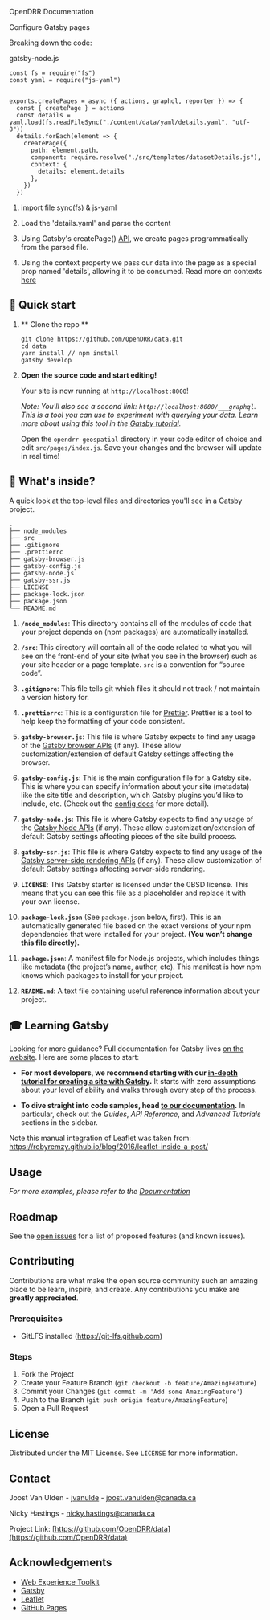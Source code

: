 OpenDRR Documentation

Configure Gatsby pages

Breaking down the code:


gatsby-node.js

```
const fs = require("fs")
const yaml = require("js-yaml")


exports.createPages = async ({ actions, graphql, reporter }) => {
  const { createPage } = actions
  const details = yaml.load(fs.readFileSync("./content/data/yaml/details.yaml", "utf-8"))
  details.forEach(element => {
    createPage({
      path: element.path,
      component: require.resolve("./src/templates/datasetDetails.js"),
      context: {
        details: element.details
      },
    })
  })

```


1. import file sync(fs) & js-yaml
2. Load the 'details.yaml' and parse the content
3. Using Gatsby's createPage() [API]('https://www.gatsbyjs.com/docs/reference/config-files/actions/#createPage'),
 we create pages programmatically from the parsed file.


4. Using the context property we pass our data into the page as a special prop named 'details', allowing it to be consumed. Read more on contexts [here]('https://www.gatsbyjs.com/docs/creating-and-modifying-pages/') 









## 🚀 Quick start
1. ** Clone the repo **
    ```shell
    git clone https://github.com/OpenDRR/data.git
    cd data
    yarn install // npm install
    gatsby develop
    ```

2.  **Open the source code and start editing!**

    Your site is now running at `http://localhost:8000`!

    _Note: You'll also see a second link: _`http://localhost:8000/___graphql`_. This is a tool you can use to experiment with querying your data. Learn more about using this tool in the [Gatsby tutorial](https://www.gatsbyjs.com/tutorial/part-five/#introducing-graphiql)._

    Open the `opendrr-geospatial` directory in your code editor of choice and edit `src/pages/index.js`. Save your changes and the browser will update in real time!

## 🧐 What's inside?

A quick look at the top-level files and directories you'll see in a Gatsby project.

    .
    ├── node_modules
    ├── src
    ├── .gitignore
    ├── .prettierrc
    ├── gatsby-browser.js
    ├── gatsby-config.js
    ├── gatsby-node.js
    ├── gatsby-ssr.js
    ├── LICENSE
    ├── package-lock.json
    ├── package.json
    └── README.md

1.  **`/node_modules`**: This directory contains all of the modules of code that your project depends on (npm packages) are automatically installed.

2.  **`/src`**: This directory will contain all of the code related to what you will see on the front-end of your site (what you see in the browser) such as your site header or a page template. `src` is a convention for “source code”.

3.  **`.gitignore`**: This file tells git which files it should not track / not maintain a version history for.

4.  **`.prettierrc`**: This is a configuration file for [Prettier](https://prettier.io/). Prettier is a tool to help keep the formatting of your code consistent.

5.  **`gatsby-browser.js`**: This file is where Gatsby expects to find any usage of the [Gatsby browser APIs](https://www.gatsbyjs.com/docs/browser-apis/) (if any). These allow customization/extension of default Gatsby settings affecting the browser.

6.  **`gatsby-config.js`**: This is the main configuration file for a Gatsby site. This is where you can specify information about your site (metadata) like the site title and description, which Gatsby plugins you’d like to include, etc. (Check out the [config docs](https://www.gatsbyjs.com/docs/gatsby-config/) for more detail).

7.  **`gatsby-node.js`**: This file is where Gatsby expects to find any usage of the [Gatsby Node APIs](https://www.gatsbyjs.com/docs/node-apis/) (if any). These allow customization/extension of default Gatsby settings affecting pieces of the site build process.

8.  **`gatsby-ssr.js`**: This file is where Gatsby expects to find any usage of the [Gatsby server-side rendering APIs](https://www.gatsbyjs.com/docs/ssr-apis/) (if any). These allow customization of default Gatsby settings affecting server-side rendering.

9.  **`LICENSE`**: This Gatsby starter is licensed under the 0BSD license. This means that you can see this file as a placeholder and replace it with your own license.

10. **`package-lock.json`** (See `package.json` below, first). This is an automatically generated file based on the exact versions of your npm dependencies that were installed for your project. **(You won’t change this file directly).**

11. **`package.json`**: A manifest file for Node.js projects, which includes things like metadata (the project’s name, author, etc). This manifest is how npm knows which packages to install for your project.

12. **`README.md`**: A text file containing useful reference information about your project.

## 🎓 Learning Gatsby

Looking for more guidance? Full documentation for Gatsby lives [on the website](https://www.gatsbyjs.com/). Here are some places to start:

- **For most developers, we recommend starting with our [in-depth tutorial for creating a site with Gatsby](https://www.gatsbyjs.com/tutorial/).** It starts with zero assumptions about your level of ability and walks through every step of the process.

- **To dive straight into code samples, head [to our documentation](https://www.gatsbyjs.com/docs/).** In particular, check out the _Guides_, _API Reference_, and _Advanced Tutorials_ sections in the sidebar.

Note this manual integration of Leaflet was taken from: https://robyremzy.github.io/blog/2016/leaflet-inside-a-post/

<!-- USAGE EXAMPLES -->
## Usage

_For more examples, please refer to the [Documentation](https://github.com/OpenDRR/data/tree/main/documentation)_

<!-- ROADMAP -->
## Roadmap

See the [open issues](https://github.com/OpenDRR/data/issues) for a list of proposed features (and known issues).

<!-- CONTRIBUTING -->
## Contributing

Contributions are what make the open source community such an amazing place to be learn, inspire, and create. Any contributions you make are **greatly appreciated**.

### Prerequisites

* GitLFS installed (https://git-lfs.github.com)

### Steps

1. Fork the Project
2. Create your Feature Branch (`git checkout -b feature/AmazingFeature`)
3. Commit your Changes (`git commit -m 'Add some AmazingFeature'`)
4. Push to the Branch (`git push origin feature/AmazingFeature`)
5. Open a Pull Request

<!-- LICENSE -->
## License

Distributed under the MIT License. See `LICENSE` for more information.

<!-- CONTACT -->
## Contact

Joost Van Ulden - [jvanulde](https://github.com/jvanulde) - joost.vanulden@canada.ca

Nicky Hastings - nicky.hastings@canada.ca

Project Link: [https://github.com/OpenDRR/data](https://github.com/OpenDRR/data)

<!-- ACKNOWLEDGEMENTS -->
## Acknowledgements

* [Web Experience Toolkit](https://github.com/wet-boew/wet-boew)
* [Gatsby](https://www.gatsbyjs.com/)
* [Leaflet](https://leafletjs.com/)
* [GitHub Pages](https://pages.github.com)
